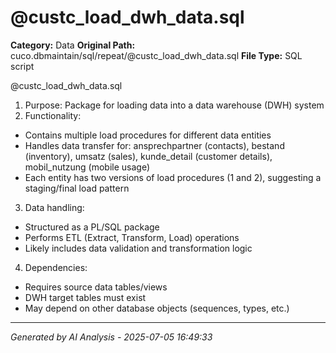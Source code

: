 # @custc_load_dwh_data.sql

**Category:** Data
**Original Path:** cuco.dbmaintain/sql/repeat/@custc_load_dwh_data.sql
**File Type:** SQL script

@custc_load_dwh_data.sql
1. Purpose: Package for loading data into a data warehouse (DWH) system
2. Functionality:
- Contains multiple load procedures for different data entities
- Handles data transfer for: ansprechpartner (contacts), bestand (inventory), umsatz (sales), kunde_detail (customer details), mobil_nutzung (mobile usage)
- Each entity has two versions of load procedures (1 and 2), suggesting a staging/final load pattern

3. Data handling:
- Structured as a PL/SQL package
- Performs ETL (Extract, Transform, Load) operations
- Likely includes data validation and transformation logic

4. Dependencies:
- Requires source data tables/views
- DWH target tables must exist
- May depend on other database objects (sequences, types, etc.)

---
*Generated by AI Analysis - 2025-07-05 16:49:33*
